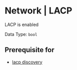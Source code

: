# Network | LACP

LACP is enabled

Data Type: `bool`

## Prerequisite for

- [lacp discovery](../../discovery-reference/box/lacp.md)
